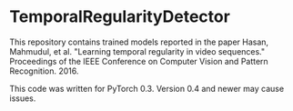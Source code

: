 # TemporalRegularityDetector
This repository contains trained models reported in the paper Hasan, Mahmudul, et al. "Learning temporal regularity in video sequences." Proceedings of the IEEE Conference on Computer Vision and Pattern Recognition. 2016.

This code was written for PyTorch 0.3. Version 0.4 and newer may cause issues.
